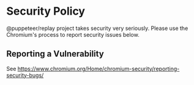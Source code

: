 # Security Policy

@puppeteer/replay project takes security very seriously. Please use the Chromium's process to report security issues below. 

## Reporting a Vulnerability

See https://www.chromium.org/Home/chromium-security/reporting-security-bugs/
